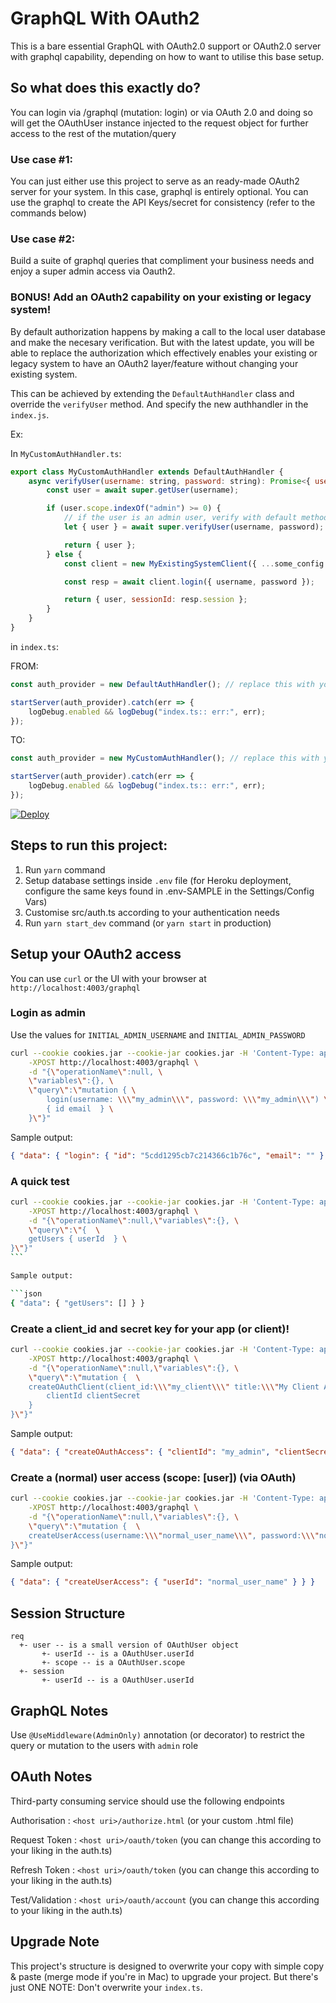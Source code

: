# GraphQL With OAuth2

This is a bare essential GraphQL with OAuth2.0 support or OAuth2.0 server with graphql capability, depending on how to want to utilise this base setup.

## So what does this exactly do?

You can login via /graphql (mutation: login) or via OAuth 2.0 and doing so will get the OAuthUser instance injected to the request object for further access to the rest of the mutation/query

### Use case #1:

You can just either use this project to serve as an ready-made OAuth2 server for your system. In this case, graphql is entirely optional. You can use the graphql to create the API Keys/secret for consistency (refer to the commands below)

### Use case #2:

Build a suite of graphql queries that compliment your business needs and enjoy a super admin access via Oauth2.

### BONUS! Add an OAuth2 capability on your existing or legacy system!

By default authorization happens by making a call to the local user database and make the necesary verification. But with the latest update, you will be able to replace the authorization which effectively enables your existing or legacy system to have an OAuth2 layer/feature without changing your existing system.

This can be achieved by extending the `DefaultAuthHandler` class and override the `verifyUser` method. And specify the new authhandler in the `index.js`.

Ex:

In `MyCustomAuthHandler.ts`:

```javascript
export class MyCustomAuthHandler extends DefaultAuthHandler {
	async verifyUser(username: string, password: string): Promise<{ user: OAuthUser, sessionId?: string }> {
		const user = await super.getUser(username);

		if (user.scope.indexOf("admin") >= 0) {
			// if the user is an admin user, verify with default method
			let { user } = await super.verifyUser(username, password);

			return { user };
		} else {
			const client = new MyExistingSystemClient({ ...some_config });

			const resp = await client.login({ username, password });

			return { user, sessionId: resp.session };
		}
	}
}
```

in `index.ts`:

FROM:

```javascript
const auth_provider = new DefaultAuthHandler(); // replace this with your custom auth provider

startServer(auth_provider).catch(err => {
	logDebug.enabled && logDebug("index.ts:: err:", err);
});
```

TO:

```javascript
const auth_provider = new MyCustomAuthHandler(); // replace this with your custom auth provider

startServer(auth_provider).catch(err => {
	logDebug.enabled && logDebug("index.ts:: err:", err);
});
```

[![Deploy](https://www.herokucdn.com/deploy/button.svg)](https://heroku.com/deploy)

## Steps to run this project:

1. Run `yarn` command
2. Setup database settings inside `.env` file (for Heroku deployment, configure the same keys found in .env-SAMPLE in the Settings/Config Vars)
3. Customise src/auth.ts according to your authentication needs
4. Run `yarn start_dev` command (or `yarn start` in production)

## Setup your OAuth2 access

You can use `curl` or the UI with your browser at `http://localhost:4003/graphql`

### Login as admin

Use the values for `INITIAL_ADMIN_USERNAME` and `INITIAL_ADMIN_PASSWORD`

```bash
curl --cookie cookies.jar --cookie-jar cookies.jar -H 'Content-Type: application/json' \
    -XPOST http://localhost:4003/graphql \
    -d "{\"operationName\":null, \
    \"variables\":{}, \
    \"query\":\"mutation { \
        login(username: \\\"my_admin\\\", password: \\\"my_admin\\\") \
        { id email  } \
    }\"}"
```

Sample output:

```json
{ "data": { "login": { "id": "5cdd1295cb7c214366c1b76c", "email": "" } } }
```

### A quick test

````bash
curl --cookie cookies.jar --cookie-jar cookies.jar -H 'Content-Type: application/json' \
    -XPOST http://localhost:4003/graphql \
    -d "{\"operationName\":null,\"variables\":{}, \
    \"query\":\"{  \
    getUsers { userId  } \
}\"}"
```

Sample output:

```json
{ "data": { "getUsers": [] } }
````

### Create a client_id and secret key for your app (or client)!

```bash
curl --cookie cookies.jar --cookie-jar cookies.jar -H 'Content-Type: application/json' \
    -XPOST http://localhost:4003/graphql \
    -d "{\"operationName\":null,\"variables\":{}, \
    \"query\":\"mutation {  \
    createOAuthClient(client_id:\\\"my_client\\\" title:\\\"My Client Access\\\") {
        clientId clientSecret
    }
}\"}"
```

Sample output:

```json
{ "data": { "createOAuthAccess": { "clientId": "my_admin", "clientSecret": "c4d226c99081d984562c55a74bfc245b2ad21a70a441873b102e15b521c2a7da" } } }
```

### Create a (normal) user access (scope: [user]) (via OAuth)

```bash
curl --cookie cookies.jar --cookie-jar cookies.jar -H 'Content-Type: application/json' \
    -XPOST http://localhost:4003/graphql \
    -d "{\"operationName\":null,\"variables\":{}, \
    \"query\":\"mutation {  \
    createUserAccess(username:\\\"normal_user_name\\\", password:\\\"normal_user_password\\\") { userId } \
}\"}"
```

Sample output:

```json
{ "data": { "createUserAccess": { "userId": "normal_user_name" } } }
```

## Session Structure

    req
      +- user -- is a small version of OAuthUser object
           +- userId -- is a OAuthUser.userId
           +- scope -- is a OAuthUser.scope
      +- session
           +- userId -- is a OAuthUser.userId

## GraphQL Notes

Use `@UseMiddleware(AdminOnly)` annotation (or decorator) to restrict the query or mutation to the users with `admin` role

## OAuth Notes

Third-party consuming service should use the following endpoints

Authorisation : `<host uri>/authorize.html` (or your custom .html file)

Request Token : `<host uri>/oauth/token` (you can change this according to your liking in the auth.ts)

Refresh Token : `<host uri>/oauth/token` (you can change this according to your liking in the auth.ts)

Test/Validation : `<host uri>/oauth/account` (you can change this according to your liking in the auth.ts)

## Upgrade Note

This project's structure is designed to overwrite your copy with simple copy & paste (merge mode if you're in Mac) to upgrade your project. But there's just ONE NOTE: Don't overwrite your `index.ts`.
